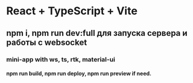 # React + TypeScript + Vite

## npm i, npm run dev:full для запуска сервера и работы с websocket

### mini-app with ws, ts, rtk, material-ui

#### npm run build, npm run deploy, npm run preview if need.

